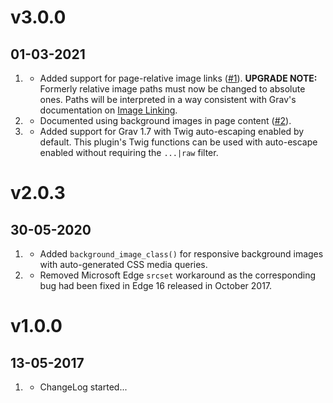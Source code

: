 # v3.0.0
## 01-03-2021

1. [](#new)
    * Added support for page-relative image links ([#1](https://github.com/OliverO2/grav-plugin-responsive-images/issues/1)). **UPGRADE NOTE:** Formerly relative image paths must now be changed to absolute ones. Paths will be interpreted in a way consistent with Grav's documentation on [Image Linking](https://learn.getgrav.org/16/content/image-linking).
1. [](#improved)
    * Documented using background images in page content ([#2](https://github.com/OliverO2/grav-plugin-responsive-images/issues/2)).
1. [](#improved)
    * Added support for Grav 1.7 with Twig auto-escaping enabled by default. This plugin's Twig functions can be used with auto-escape enabled without requiring the `...|raw` filter.

# v2.0.3
## 30-05-2020

1. [](#new)
    * Added `background_image_class()` for responsive background images with auto-generated CSS media queries.
1. [](#improved)
    * Removed Microsoft Edge `srcset` workaround as the corresponding bug had been fixed in Edge 16 released in October 2017.

# v1.0.0
## 13-05-2017

1. [](#new)
    * ChangeLog started...
